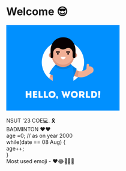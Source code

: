 # Welcome 😎
<img width ="60%" src = "https://github.com/weirdrag08/weirdrag08/blob/main/HelloWorld!.gif" alt= "Welcome"/>
<p>  NSUT '23 COE💻. 🎗️ <br>
BADMINTON ♥️❤️ <br>
age =0; // as on year 2000 <br>
while(date == 08 Aug) { <br>
age++; <br>
} <br>
Most used emoji - ❤️😂✌🏻💙</p>
<!--
<img width ="60%" src = "https://github.com/weirdrag08/weirdrag08/blob/main/animated-welcome-image-0112.gif" alt= "Welcome"/>
**weirdrag08/weirdrag08** is a ✨ _special_ ✨ repository because its `README.md` (this file) appears on your GitHub profile.

Here are some ideas to get you started:

- 🔭 I’m currently working on ...
- 🌱 I’m currently learning ...
- 👯 I’m looking to collaborate on ...
- 🤔 I’m looking for help with ...
- 💬 Ask me about ...
- 📫 How to reach me: ...
- 😄 Pronouns: ...
- ⚡ Fun fact: ...
-->

<br>
<hr>
<br>
<h2>Contributions:</h2>

<br>
<a href="https://github-readme-stats.vercel.app/api?username=weirdrag08&show_icons=true&theme=merko">
  <img align="center" src="https://github-readme-stats.vercel.app/api?username=weirdrag08&show_icons=true&theme=merko" />
</a>
<a href="https://github-readme-stats.vercel.app/api/top-langs/?username=weirdrag08&langs_count=10&theme=merko">
  <img align="center" src="https://github-readme-stats.vercel.app/api/top-langs/?username=weirdrag08&langs_count=10&theme=merko" />
</a>

![Aditya's github activity graph](https://activity-graph.herokuapp.com/graph?username=weirdrag08&theme=react-dark)


### Technical Skills

<code><img width="40px" src="https://github.com/weirdrag08/Portfolio-DSC/blob/master/images/skills/c.svg" title="C++"/></code>
<code><img width="40px" src="https://github.com/weirdrag08/Portfolio-DSC/blob/master/images/skills/html-5.svg" title="HTML5"/></code>
<code><img width="40px" src="https://github.com/weirdrag08/Portfolio-DSC/blob/master/images/skills/css.svg" title="CSS"/></code>
<code><img width="40px" src="https://github.com/weirdrag08/Portfolio-DSC/blob/master/images/skills/javascript.svg" title="JavaScript"/></code>
<code><img width="40px" src="https://github.com/weirdrag08/Portfolio-DSC/blob/master/images/skills/php.svg" title="PHP"/></code>
<code><img width="40px" src="https://github.com/weirdrag08/Portfolio-DSC/blob/master/images/bootstrap.png" title="Bootstrap"/></code>
<code><img width="40px" src="https://github.com/weirdrag08/Portfolio-DSC/blob/master/images/jquery.png" title="JQuery"/></code>
<code><img width="40px" src="https://github.com/weirdrag08/Portfolio-DSC/blob/master/images/skills/mysql.svg" title="MySQL"/></code>
<code><img width="40px" src="https://github.com/weirdrag08/Portfolio-DSC/blob/master/images/skills/sass.svg" title="SaaS"/></code>
<code><img width="40px" src="https://github.com/weirdrag08/Portfolio-DSC/blob/master/images/skills/python.svg" title="Python"/></code>
